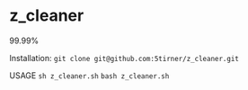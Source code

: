 # z_cleaner
99.99%

Installation:
`git clone git@github.com:5tirner/z_cleaner.git`

USAGE
`sh z_cleaner.sh`
`bash z_cleaner.sh`
